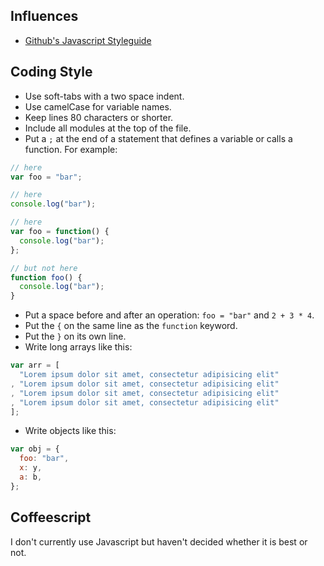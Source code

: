 ## Influences
* [Github's Javascript Styleguide](https://github.com/styleguide/javascript)

## Coding Style
* Use soft-tabs with a two space indent.
* Use camelCase for variable names.
* Keep lines 80 characters or shorter.
* Include all modules at the top of the file.
* Put a `;` at the end of a statement that defines a variable or calls a function. For example:
```javascript
// here
var foo = "bar";

// here
console.log("bar");

// here
var foo = function() {
  console.log("bar");
};

// but not here
function foo() {
  console.log("bar");
}
```

* Put a space before and after an operation: `foo = "bar"` and `2 + 3 * 4`.
* Put the `{` on the same line as the `function` keyword.
* Put the `}` on its own line.
* Write long arrays like this:
```javascript
var arr = [
  "Lorem ipsum dolor sit amet, consectetur adipisicing elit"
, "Lorem ipsum dolor sit amet, consectetur adipisicing elit"
, "Lorem ipsum dolor sit amet, consectetur adipisicing elit"
, "Lorem ipsum dolor sit amet, consectetur adipisicing elit"
];
```
* Write objects like this:
```javascript
var obj = {
  foo: "bar",
  x: y,
  a: b,
};
```

## Coffeescript
I don't currently use Javascript but haven't decided whether it is best or not.
